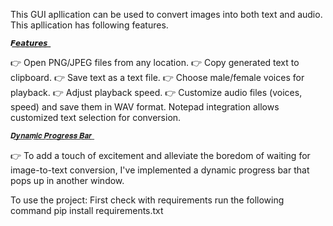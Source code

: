 This GUI apllication can be used to convert images into both text and audio. This apllication has following features.

    𝙁͟𝙚͟𝙖͟𝙩͟𝙪͟𝙧͟𝙚͟𝙨͟
👉 Open PNG/JPEG files from any location.
👉 Copy generated text to clipboard.
👉 Save text as a text file.
👉 Choose male/female voices for playback.
👉 Adjust playback speed.
👉 Customize audio files (voices, speed) and save them in WAV format. Notepad integration allows customized text selection for conversion.

    𝑫͟𝒚͟𝒏͟𝒂͟𝒎͟𝒊͟𝒄͟ ͟𝑷͟𝒓͟𝒐͟𝒈͟𝒓͟𝒆͟𝒔͟𝒔͟ ͟𝑩͟𝒂͟𝒓͟
👉 To add a touch of excitement and alleviate the boredom of waiting for image-to-text conversion, I've implemented a dynamic progress bar that pops up in another window.


To use the project:  First check with requirements run the following command
            pip install requirements.txt
